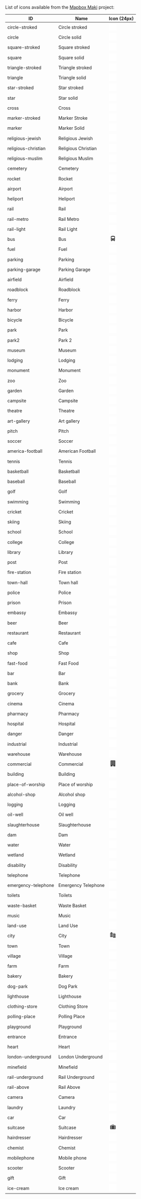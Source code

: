 List of icons available from the [Mapbox Maki](https://www.mapbox.com/maki/) project:

| ID | Name | Icon (24px) |
|----|------|-------------|
| circle-stroked | Circle stroked | ![Circle stroked](../pgmapcss/icons/maki/circle-stroked-24.png)
| circle | Circle solid | ![Circle solid](../pgmapcss/icons/maki/circle-24.png)
| square-stroked | Square stroked | ![Square stroked](../pgmapcss/icons/maki/square-stroked-24.png)
| square | Square solid | ![Square solid](../pgmapcss/icons/maki/square-24.png)
| triangle-stroked | Triangle stroked | ![Triangle stroked](../pgmapcss/icons/maki/triangle-stroked-24.png)
| triangle | Triangle solid | ![Triangle solid](../pgmapcss/icons/maki/triangle-24.png)
| star-stroked | Star stroked | ![Star stroked](../pgmapcss/icons/maki/star-stroked-24.png)
| star | Star solid | ![Star solid](../pgmapcss/icons/maki/star-24.png)
| cross | Cross | ![Cross](../pgmapcss/icons/maki/cross-24.png)
| marker-stroked | Marker Stroke | ![Marker Stroke](../pgmapcss/icons/maki/marker-stroked-24.png)
| marker | Marker Solid | ![Marker Solid](../pgmapcss/icons/maki/marker-24.png)
| religious-jewish | Religious Jewish | ![Religious Jewish](../pgmapcss/icons/maki/religious-jewish-24.png)
| religious-christian | Religious Christian | ![Religious Christian](../pgmapcss/icons/maki/religious-christian-24.png)
| religious-muslim | Religious Muslim | ![Religious Muslim](../pgmapcss/icons/maki/religious-muslim-24.png)
| cemetery | Cemetery | ![Cemetery](../pgmapcss/icons/maki/cemetery-24.png)
| rocket | Rocket | ![Rocket](../pgmapcss/icons/maki/rocket-24.png)
| airport | Airport | ![Airport](../pgmapcss/icons/maki/airport-24.png)
| heliport | Heliport | ![Heliport](../pgmapcss/icons/maki/heliport-24.png)
| rail | Rail | ![Rail](../pgmapcss/icons/maki/rail-24.png)
| rail-metro | Rail Metro | ![Rail Metro](../pgmapcss/icons/maki/rail-metro-24.png)
| rail-light | Rail Light | ![Rail Light](../pgmapcss/icons/maki/rail-light-24.png)
| bus | Bus | ![Bus](../pgmapcss/icons/maki/bus-24.png)
| fuel | Fuel | ![Fuel](../pgmapcss/icons/maki/fuel-24.png)
| parking | Parking | ![Parking](../pgmapcss/icons/maki/parking-24.png)
| parking-garage | Parking Garage | ![Parking Garage](../pgmapcss/icons/maki/parking-garage-24.png)
| airfield | Airfield | ![Airfield](../pgmapcss/icons/maki/airfield-24.png)
| roadblock | Roadblock | ![Roadblock](../pgmapcss/icons/maki/roadblock-24.png)
| ferry | Ferry | ![Ferry](../pgmapcss/icons/maki/ferry-24.png)
| harbor | Harbor | ![Harbor](../pgmapcss/icons/maki/harbor-24.png)
| bicycle | Bicycle | ![Bicycle](../pgmapcss/icons/maki/bicycle-24.png)
| park | Park | ![Park](../pgmapcss/icons/maki/park-24.png)
| park2 | Park 2 | ![Park 2](../pgmapcss/icons/maki/park2-24.png)
| museum | Museum | ![Museum](../pgmapcss/icons/maki/museum-24.png)
| lodging | Lodging | ![Lodging](../pgmapcss/icons/maki/lodging-24.png)
| monument | Monument | ![Monument](../pgmapcss/icons/maki/monument-24.png)
| zoo | Zoo | ![Zoo](../pgmapcss/icons/maki/zoo-24.png)
| garden | Garden | ![Garden](../pgmapcss/icons/maki/garden-24.png)
| campsite | Campsite | ![Campsite](../pgmapcss/icons/maki/campsite-24.png)
| theatre | Theatre | ![Theatre](../pgmapcss/icons/maki/theatre-24.png)
| art-gallery | Art gallery | ![Art gallery](../pgmapcss/icons/maki/art-gallery-24.png)
| pitch | Pitch | ![Pitch](../pgmapcss/icons/maki/pitch-24.png)
| soccer | Soccer | ![Soccer](../pgmapcss/icons/maki/soccer-24.png)
| america-football | American Football | ![American Football](../pgmapcss/icons/maki/america-football-24.png)
| tennis | Tennis | ![Tennis](../pgmapcss/icons/maki/tennis-24.png)
| basketball | Basketball | ![Basketball](../pgmapcss/icons/maki/basketball-24.png)
| baseball | Baseball | ![Baseball](../pgmapcss/icons/maki/baseball-24.png)
| golf | Golf | ![Golf](../pgmapcss/icons/maki/golf-24.png)
| swimming | Swimming | ![Swimming](../pgmapcss/icons/maki/swimming-24.png)
| cricket | Cricket | ![Cricket](../pgmapcss/icons/maki/cricket-24.png)
| skiing | Skiing | ![Skiing](../pgmapcss/icons/maki/skiing-24.png)
| school | School | ![School](../pgmapcss/icons/maki/school-24.png)
| college | College | ![College](../pgmapcss/icons/maki/college-24.png)
| library | Library | ![Library](../pgmapcss/icons/maki/library-24.png)
| post | Post | ![Post](../pgmapcss/icons/maki/post-24.png)
| fire-station | Fire station | ![Fire station](../pgmapcss/icons/maki/fire-station-24.png)
| town-hall | Town hall | ![Town hall](../pgmapcss/icons/maki/town-hall-24.png)
| police | Police | ![Police](../pgmapcss/icons/maki/police-24.png)
| prison | Prison | ![Prison](../pgmapcss/icons/maki/prison-24.png)
| embassy | Embassy | ![Embassy](../pgmapcss/icons/maki/embassy-24.png)
| beer | Beer | ![Beer](../pgmapcss/icons/maki/beer-24.png)
| restaurant | Restaurant | ![Restaurant](../pgmapcss/icons/maki/restaurant-24.png)
| cafe | Cafe | ![Cafe](../pgmapcss/icons/maki/cafe-24.png)
| shop | Shop | ![Shop](../pgmapcss/icons/maki/shop-24.png)
| fast-food | Fast Food | ![Fast Food](../pgmapcss/icons/maki/fast-food-24.png)
| bar | Bar | ![Bar](../pgmapcss/icons/maki/bar-24.png)
| bank | Bank | ![Bank](../pgmapcss/icons/maki/bank-24.png)
| grocery | Grocery | ![Grocery](../pgmapcss/icons/maki/grocery-24.png)
| cinema | Cinema | ![Cinema](../pgmapcss/icons/maki/cinema-24.png)
| pharmacy | Pharmacy | ![Pharmacy](../pgmapcss/icons/maki/pharmacy-24.png)
| hospital | Hospital | ![Hospital](../pgmapcss/icons/maki/hospital-24.png)
| danger | Danger | ![Danger](../pgmapcss/icons/maki/danger-24.png)
| industrial | Industrial | ![Industrial](../pgmapcss/icons/maki/industrial-24.png)
| warehouse | Warehouse | ![Warehouse](../pgmapcss/icons/maki/warehouse-24.png)
| commercial | Commercial | ![Commercial](../pgmapcss/icons/maki/commercial-24.png)
| building | Building | ![Building](../pgmapcss/icons/maki/building-24.png)
| place-of-worship | Place of worship | ![Place of worship](../pgmapcss/icons/maki/place-of-worship-24.png)
| alcohol-shop | Alcohol shop | ![Alcohol shop](../pgmapcss/icons/maki/alcohol-shop-24.png)
| logging | Logging | ![Logging](../pgmapcss/icons/maki/logging-24.png)
| oil-well | Oil well | ![Oil well](../pgmapcss/icons/maki/oil-well-24.png)
| slaughterhouse | Slaughterhouse | ![Slaughterhouse](../pgmapcss/icons/maki/slaughterhouse-24.png)
| dam | Dam | ![Dam](../pgmapcss/icons/maki/dam-24.png)
| water | Water | ![Water](../pgmapcss/icons/maki/water-24.png)
| wetland | Wetland | ![Wetland](../pgmapcss/icons/maki/wetland-24.png)
| disability | Disability | ![Disability](../pgmapcss/icons/maki/disability-24.png)
| telephone | Telephone | ![Telephone](../pgmapcss/icons/maki/telephone-24.png)
| emergency-telephone | Emergency Telephone | ![Emergency Telephone](../pgmapcss/icons/maki/emergency-telephone-24.png)
| toilets | Toilets | ![Toilets](../pgmapcss/icons/maki/toilets-24.png)
| waste-basket | Waste Basket | ![Waste Basket](../pgmapcss/icons/maki/waste-basket-24.png)
| music | Music | ![Music](../pgmapcss/icons/maki/music-24.png)
| land-use | Land Use | ![Land Use](../pgmapcss/icons/maki/land-use-24.png)
| city | City | ![City](../pgmapcss/icons/maki/city-24.png)
| town | Town | ![Town](../pgmapcss/icons/maki/town-24.png)
| village | Village | ![Village](../pgmapcss/icons/maki/village-24.png)
| farm | Farm | ![Farm](../pgmapcss/icons/maki/farm-24.png)
| bakery | Bakery | ![Bakery](../pgmapcss/icons/maki/bakery-24.png)
| dog-park | Dog Park | ![Dog Park](../pgmapcss/icons/maki/dog-park-24.png)
| lighthouse | Lighthouse | ![Lighthouse](../pgmapcss/icons/maki/lighthouse-24.png)
| clothing-store | Clothing Store | ![Clothing Store](../pgmapcss/icons/maki/clothing-store-24.png)
| polling-place | Polling Place | ![Polling Place](../pgmapcss/icons/maki/polling-place-24.png)
| playground | Playground | ![Playground](../pgmapcss/icons/maki/playground-24.png)
| entrance | Entrance | ![Entrance](../pgmapcss/icons/maki/entrance-24.png)
| heart | Heart | ![Heart](../pgmapcss/icons/maki/heart-24.png)
| london-underground | London Underground | ![London Underground](../pgmapcss/icons/maki/london-underground-24.png)
| minefield | Minefield | ![Minefield](../pgmapcss/icons/maki/minefield-24.png)
| rail-underground | Rail Underground | ![Rail Underground](../pgmapcss/icons/maki/rail-underground-24.png)
| rail-above | Rail Above | ![Rail Above](../pgmapcss/icons/maki/rail-above-24.png)
| camera | Camera | ![Camera](../pgmapcss/icons/maki/camera-24.png)
| laundry | Laundry | ![Laundry](../pgmapcss/icons/maki/laundry-24.png)
| car | Car | ![Car](../pgmapcss/icons/maki/car-24.png)
| suitcase | Suitcase | ![Suitcase](../pgmapcss/icons/maki/suitcase-24.png)
| hairdresser | Hairdresser | ![Hairdresser](../pgmapcss/icons/maki/hairdresser-24.png)
| chemist | Chemist | ![Chemist](../pgmapcss/icons/maki/chemist-24.png)
| mobilephone | Mobile phone | ![Mobile phone](../pgmapcss/icons/maki/mobilephone-24.png)
| scooter | Scooter | ![Scooter](../pgmapcss/icons/maki/scooter-24.png)
| gift | Gift | ![Gift](../pgmapcss/icons/maki/gift-24.png)
| ice-cream | Ice cream | ![Ice cream](../pgmapcss/icons/maki/ice-cream-24.png)
